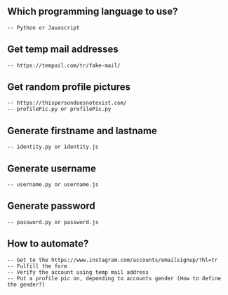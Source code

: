 ## Which programming language to use?
	-- Python or Javascript

## Get temp mail addresses
	-- https://tempail.com/tr/fake-mail/

## Get random profile pictures
	-- https://thispersondoesnotexist.com/
	-- profilePic.py or profilePic.py

## Generate firstname and lastname
	-- identity.py or identity.js

## Generate username
	-- username.py or username.js

## Generate password
	-- password.py or password.js

## How to automate?
	-- Get to the https://www.instagram.com/accounts/emailsignup/?hl=tr
	-- Fulfill the form
	-- Verify the account using temp mail address
	-- Put a profile pic on, depending to accounts gender (How to define the gender?)
